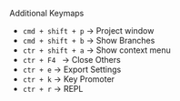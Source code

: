 Additional Keymaps

* `cmd + shift + p` -> Project window
* `cmd + shift + b` -> Show Branches
* `ctr + shift + a` -> Show context menu
* `ctr + F4 ` -> Close Others
* `ctr + e` -> Export Settings
* `ctr + k` -> Key Promoter
* `ctr + r` -> REPL